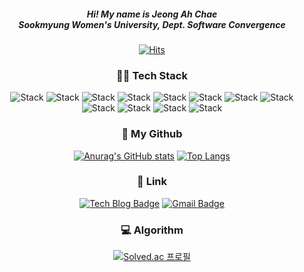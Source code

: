  <div align=center>
 
 

<h5 align="center">
Hi! My name is Jeong Ah Chae<br/>   
Sookmyung Women's University, Dept. Software Convergence     
</h5> 



  [![Hits](https://hits.seeyoufarm.com/api/count/incr/badge.svg?url=https%3A%2F%2Fgithub.com%2Fjokj624)](https://hits.seeyoufarm.com) 




 
<h3 align="center"> 👩‍💻 Tech Stack</h3>   


 

 
 ![Stack](https://img.shields.io/badge/C++-00599C?style=flat-square&logo=C%2B%2B&logoColor=white) ![Stack](https://img.shields.io/badge/HTML-E34F26?style=flat-square&logo=HTML5&logoColor=white) ![Stack](https://img.shields.io/badge/JavaScript-black?style=flat-square&logo=JavaScript&logoColor=white) ![Stack](https://img.shields.io/badge/CSS-1572B6?style=flat-square&logo=CSS3&logoColor=white) ![Stack](https://img.shields.io/badge/React-61DAFB?style=flat-square&logo=React&logoColor=white)  ![Stack](https://img.shields.io/badge/Redux-764ABC?style=flat-square&logo=Redux&logoColor=white) ![Stack](https://img.shields.io/badge/p5.js-ED225D?style=flat-square&logo=p5.js&logoColor=white) ![Stack](https://img.shields.io/badge/Node.js-339933?style=flat-square&logo=Node.js&logoColor=white) ![Stack](https://img.shields.io/badge/Express-000000?style=flat-square&logo=Express&logoColor=white)  ![Stack](https://img.shields.io/badge/MongoDB-47A248?style=flat-square&logo=MongoDB&logoColor=white) ![Stack](https://img.shields.io/badge/Unity-000000?style=flat-square&logo=Unity&logoColor=white) ![Stack](https://img.shields.io/badge/Socket.io-010101?style=flat-square&logo=Socket.io&logoColor=white)


<h3 align="center"> 🥰 My Github</h3>


 
[![Anurag's GitHub stats](https://github-readme-stats.vercel.app/api?username=jokj624&theme=dark)](https://github.com/jokj624)
[![Top Langs](https://github-readme-stats.vercel.app/api/top-langs/?username=jokj624&layout=compact&theme=dark)](https://github.com/jokj624)


<h3 align="center"> 🔗 Link </h3>


 
 [![Tech Blog Badge](http://img.shields.io/badge/-Tech%20blog-black?style=flat-square&logo=github&link=https://iot624.tistory.com/)](https://iot624.tistory.com/)
  [![Gmail Badge](https://img.shields.io/badge/Gmail-d14836?style=flat-square&logo=Gmail&logoColor=white&link=mailto:jokj624@gmail.com)](mailto:jokj624@gmail.com)
 

 
<h3 align="center"> 💻 Algorithm </h3>


 
[![Solved.ac 프로필](http://mazassumnida.wtf/api/generate_badge?boj=jokj624)](https://solved.ac/jokj624)

</div>
